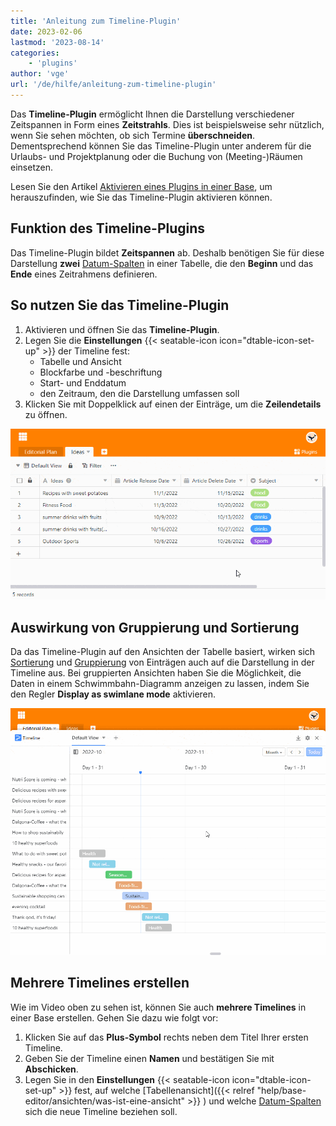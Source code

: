 ```yaml
---
title: 'Anleitung zum Timeline-Plugin'
date: 2023-02-06
lastmod: '2023-08-14'
categories:
    - 'plugins'
author: 'vge'
url: '/de/hilfe/anleitung-zum-timeline-plugin'
---
```


Das **Timeline-Plugin** ermöglicht Ihnen die Darstellung verschiedener Zeitspannen in Form eines **Zeitstrahls**. Dies ist beispielsweise sehr nützlich, wenn Sie sehen möchten, ob sich Termine **überschneiden**. Dementsprechend können Sie das Timeline-Plugin unter anderem für die Urlaubs- und Projektplanung oder die Buchung von (Meeting-)Räumen einsetzen.

Lesen Sie den Artikel [Aktivieren eines Plugins in einer Base](https://seatable.io/docs/arbeiten-mit-plugins/aktivieren-eines-plugins-in-einer-base/), um herauszufinden, wie Sie das Timeline-Plugin aktivieren können.

## Funktion des Timeline-Plugins

Das Timeline-Plugin bildet **Zeitspannen** ab. Deshalb benötigen Sie für diese Darstellung **zwei** [Datum-Spalten](https://seatable.io/docs/datum-dauer-und-personen/die-datum-spalte/) in einer Tabelle, die den **Beginn** und das **Ende** eines Zeitrahmens definieren.

## So nutzen Sie das Timeline-Plugin

1. Aktivieren und öffnen Sie das **Timeline-Plugin**.
2. Legen Sie die **Einstellungen** {{< seatable-icon icon="dtable-icon-set-up" >}} der Timeline fest:
    - Tabelle und Ansicht
    - Blockfarbe und -beschriftung
    - Start- und Enddatum
    - den Zeitraum, den die Darstellung umfassen soll
3. Klicken Sie mit Doppelklick auf einen der Einträge, um die **Zeilendetails** zu öffnen.

![](images/timeline-plugin.gif)

## Auswirkung von Gruppierung und Sortierung

Da das Timeline-Plugin auf den Ansichten der Tabelle basiert, wirken sich [Sortierung](https://seatable.io/docs/ansichtsoptionen/sortieren-von-eintraegen-in-einer-ansicht/) und [Gruppierung](https://seatable.io/docs/grundlagen-von-ansichten/ansichten-in-ordnern-gruppieren/) von Einträgen auch auf die Darstellung in der Timeline aus. Bei gruppierten Ansichten haben Sie die Möglichkeit, die Daten in einem Schwimmbahn-Diagramm anzeigen zu lassen, indem Sie den Regler **Display as swimlane mode** aktivieren.

![Timeline-Plugin Gruppierung](images/timeline-plugingroup-3.gif)

## Mehrere Timelines erstellen

Wie im Video oben zu sehen ist, können Sie auch **mehrere Timelines** in einer Base erstellen. Gehen Sie dazu wie folgt vor:

1. Klicken Sie auf das **Plus-Symbol** rechts neben dem Titel Ihrer ersten Timeline.
2. Geben Sie der Timeline einen **Namen** und bestätigen Sie mit **Abschicken**.
3. Legen Sie in den **Einstellungen** {{< seatable-icon icon="dtable-icon-set-up" >}} fest, auf welche [Tabellenansicht]({{< relref "help/base-editor/ansichten/was-ist-eine-ansicht" >}}
   ) und welche [Datum-Spalten](https://seatable.io/docs/datum-dauer-und-personen/die-datum-spalte/) sich die neue Timeline beziehen soll.
